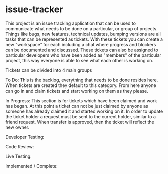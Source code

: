 # issue-tracker

This project is an issue tracking application that can be used to communicate what needs to be done on a particular, or group of projects. Things like bugs, new features, technical updates, bumping versions are all tasks that can be represented as tickets. With these tickets you can create a new "workspace" for each including a chat where progress and blockers can be documented and discussed. These tickets can also be assigned to particular developers who have been added as "members" of the particular project, this way everyone is able to see what each other is working on.

Tickets can be divided into 4 main groups

To Do: This is the backlog, everything that needs to be done resides here. When tickets are created they default to this category. From here anyone can go in and claim tickets and start working on them as they please.

In Progress: This section is for tickets which have been claimed and work has began. At this point a ticket can not be just claimed by anyone as someone has already claimed it and started working on it. In order to update the ticket holder a request must be sent to the current holder, similar to a friend request. When transfer is approved, then the ticket will reflect the new owner.

Developer Testing:

Code Review:

Live Testing:

Implemented / Complete:
